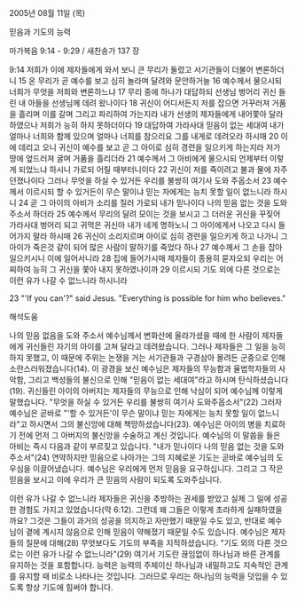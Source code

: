 2005년 08월 11일 (목)

믿음과 기도의 능력



마가복음 9:14 - 9:29 / 새찬송가 137 장


9:14 저희가 이에 제자들에게 와서 보니 큰 무리가 둘렀고 서기관들이 더불어 변론하더니 15 온 무리가 곧 예수를 보고 심히 놀라며 달려와 문안하거늘 16 예수께서 물으시되 너희가 무엇을 저희와 변론하느냐 17 무리 중에 하나가 대답하되 선생님 벙어리 귀신 들린 내 아들을 선생님께 데려 왔나이다 18 귀신이 어디서든지 저를 잡으면 거꾸러져 거품을 흘리며 이를 갈며 그리고 파리하여 가는지라 내가 선생의 제자들에게 내어쫓아 달라 하였으나 저희가 능히 하지 못하더이다 19 대답하여 가라사대 믿음이 없는 세대여 내가 얼마나 너희와 함께 있으며 얼마나 너희를 참으리요 그를 내게로 데려오라 하시매 20 이에 데리고 오니 귀신이 예수를 보고 곧 그 아이로 심히 경련을 일으키게 하는지라 저가 땅에 엎드러져 굴며 거품을 흘리더라 21 예수께서 그 아비에게 물으시되 언제부터 이렇게 되었느냐 하시니 가로되 어릴 때부터니이다 22 귀신이 저를 죽이려고 불과 물에 자주 던졌나이다 그러나 무엇을 하실 수 있거든 우리를 불쌍히 여기사 도와 주옵소서 23 예수께서 이르시되 할 수 있거든이 무슨 말이냐 믿는 자에게는 능치 못할 일이 없느니라 하시니 24 곧 그 아이의 아비가 소리를 질러 가로되 내가 믿나이다 나의 믿음 없는 것을 도와 주소서 하더라 25 예수께서 무리의 달려 모이는 것을 보시고 그 더러운 귀신을 꾸짖어 가라사대 벙어리 되고 귀먹은 귀신아 내가 네게 명하노니 그 아이에게서 나오고 다시 들어가지 말라 하시매 26 귀신이 소리지르며 아이로 심히 경련을 일으키게 하고 나가니 그 아이가 죽은것 같이 되어 많은 사람이 말하기를 죽었다 하나 27 예수께서 그 손을 잡아 일으키시니 이에 일어서니라 28 집에 들어가시매 제자들이 종용히 묻자오되 우리는 어찌하여 능히 그 귀신을 쫓아 내지 못하였나이까 29 이르시되 기도 외에 다른 것으로는 이런 유가 나갈 수 없느니라 하시니라

23 "'If you can'?" said Jesus. "Everything is possible for him who believes."

해석도움





나의 믿음 없음을 도와 주소서
예수님께서 변화산에 올라가셨을 때에 한 사람이 제자들에게 귀신들린 자기의 아이를 고쳐 달라고 데려왔습니다. 그러나 제자들은 그 일을 능히 하지 못했고, 이 때문에 주위는 논쟁을 거는 서기관들과 구경삼아 몰려든 군중으로 인해 소란스러워졌습니다(14). 이 광경을 보신 예수님은 제자들의 무능함과 율법학자들의 사악함, 그리고 백성들의 불신으로 인해 "믿음이 없는 세대여"라고 하시며 탄식하셨습니다(19). 귀신들린 아이의 아버지는 제자들의 무능으로 인해 낙심이 되어 예수님께 이렇게 말했습니다. "무엇을 하실 수 있거든 우리를 불쌍히 여기사 도와주옵소서"(22) 그러자 예수님은 곧바로 "'할 수 있거든'이 무슨 말이냐 믿는 자에게는 능치 못할 일이 없느니라"고 하시면서 그의 불신앙에 대해 책망하셨습니다(23). 예수님은 아이의 병을 치료하기 전에 먼저 그 아버지의 불신앙을 수술하고 계신 것입니다. 예수님의 이 말씀을 들은 아비는 즉시 다음과 같이 부르짖고 있습니다. "내가 믿나이다 나의 믿음 없는 것을 도와주소서"(24) 연약하지만 믿음으로 나아가는 그의 지혜로운 기도는 곧바로 예수님의 도우심을 이끌어냈습니다. 예수님은 우리에게 먼저 믿음을 요구하십니다. 그리고 그 작은 믿음을 보시고 이에 우리가 큰 믿음의 사람이 되도록 도와주십니다.

이런 유가 나갈 수 없느니라
제자들은 귀신을 추방하는 권세를 받았고 실제 그 일에 성공한 경험도 가지고 있었습니다(막 6:12). 그런데 왜 그들은 이렇게 초라하게 실패하였을까요? 그것은 그들이 과거의 성공을 의지하고 자만했기 때문일 수도 있고, 반대로 예수님이 곁에 계시지 않음으로 인해 믿음이 약해졌기 때문일 수도 있습니다. 예수님은 제자들의 질문에 대해(28) 무엇보다도 기도의 부족을 지적하셨습니다. "기도 외의 다른 것으로는 이런 유가 나갈 수 없느니라"(29) 여기서 기도란 끊임없이 하나님과 바른 관계를 유지하는 것을 포함합니다. 능력은 능력의 주체이신 하나님과 내밀하고도 지속적인 관계를 유지할 때 비로소 나타나는 것입니다. 그러므로 우리는 하나님의 능력을 덧입을 수 있도록 항상 기도에 힘써야 합니다.